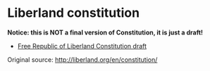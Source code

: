 # Liberland constitution

**Notice: this is NOT a final version of Constitution, it is just a draft!**

- [Free Republic of Liberland Constitution draft](constitution.md)


Original source: http://liberland.org/en/constitution/
